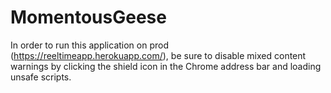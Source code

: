 # MomentousGeese

In order to run this application on prod (https://reeltimeapp.herokuapp.com/), be sure to disable mixed content warnings by clicking the shield icon in the Chrome address bar and loading unsafe scripts.